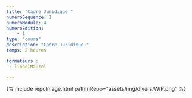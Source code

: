 ```yaml
---
title: "Cadre Juridique "
numeroSequence: 1
numeroModule: 4
numeroEdition:
    - 1
type: "cours"
description: "Cadre Juridique "
temps: 2 heures

formateurs : 
 - lionelMaurel

---
```


{% include repoImage.html pathInRepo="assets/img/divers/WIP.png" %}